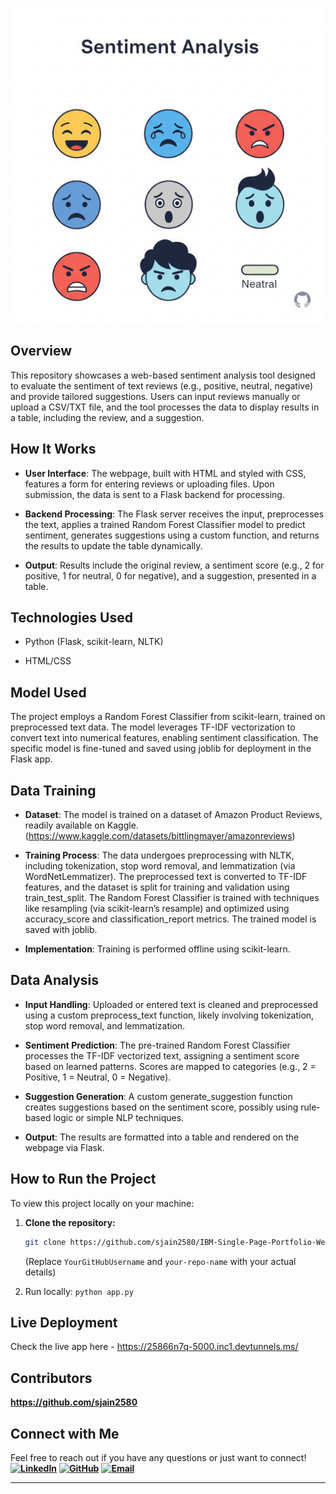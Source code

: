 ![Sentiment Analysis Flow](./assets/sentiment_analysis_diagram.png)

## Overview
This repository showcases a web-based sentiment analysis tool designed to evaluate the sentiment of text reviews (e.g., positive, neutral, negative) and provide tailored suggestions. Users can input reviews manually or upload a CSV/TXT file, and the tool processes the data to display results in a table, including the review, and a suggestion.

## How It Works
- **User Interface**: The webpage, built with HTML and styled with CSS, features a form for entering reviews or uploading files. Upon submission, the data is sent to a Flask backend for processing.
  
- **Backend Processing**: The Flask server receives the input, preprocesses the text, applies a trained Random Forest Classifier model to predict sentiment, generates suggestions using a custom function, and returns the results to update the table dynamically.

- **Output**: Results include the original review, a sentiment score (e.g., 2 for positive, 1 for neutral, 0 for negative), and a suggestion, presented in a table.

## Technologies Used
* Python (Flask, scikit-learn, NLTK)

* HTML/CSS
 
## Model Used
The project employs a Random Forest Classifier from scikit-learn, trained on preprocessed text data. The model leverages TF-IDF vectorization to convert text into numerical features, enabling sentiment classification. The specific model is fine-tuned and saved using joblib for deployment in the Flask app.

## Data Training
* **Dataset**: The model is trained on a dataset of Amazon Product Reviews, readily available on Kaggle.(https://www.kaggle.com/datasets/bittlingmayer/amazonreviews)
  
* **Training Process**: The data undergoes preprocessing with NLTK, including tokenization, stop word removal, and lemmatization (via WordNetLemmatizer). The preprocessed text is converted to TF-IDF features, and the dataset is split for training and validation using train_test_split. The Random Forest Classifier is trained with techniques like resampling (via scikit-learn’s resample) and optimized using accuracy_score and classification_report metrics. The trained model is saved with joblib.

* **Implementation**: Training is performed offline using scikit-learn.

## Data Analysis
* **Input Handling**: Uploaded or entered text is cleaned and preprocessed using a custom preprocess_text function, likely involving tokenization, stop word removal, and lemmatization.

* **Sentiment Prediction**: The pre-trained Random Forest Classifier processes the TF-IDF vectorized text, assigning a sentiment score based on learned patterns. Scores are mapped to categories (e.g., 2 = Positive, 1 = Neutral, 0 = Negative).

* **Suggestion Generation**: A custom generate_suggestion function creates suggestions based on the sentiment score, possibly using rule-based logic or simple NLP techniques.
  
* **Output**: The results are formatted into a table and rendered on the webpage via Flask.

## How to Run the Project
To view this project locally on your machine:
1. **Clone the repository:**
    ```bash
    git clone https://github.com/sjain2580/IBM-Single-Page-Portfolio-Website.git
    ```
    (Replace `YourGitHubUsername` and `your-repo-name` with your actual details)

2. Run locally: `python app.py`

## Live Deployment
Check the live app here - https://25866n7q-5000.inc1.devtunnels.ms/

## Contributors
**https://github.com/sjain2580**

## Connect with Me
Feel free to reach out if you have any questions or just want to connect!
**[![LinkedIn](https://img.shields.io/badge/-LinkedIn-0A66C2?style=flat-square&logo=linkedin&logoColor=white)](https://www.linkedin.com/in/sjain04/)**
**[![GitHub](https://img.shields.io/badge/-GitHub-181717?style=flat-square&logo=github&logoColor=white)](https://github.com/sjain2580)**
**[![Email](https://img.shields.io/badge/-Email-D14836?style=flat-square&logo=gmail&logoColor=white)](mailto:sjain040395@gmail.com)**

---
